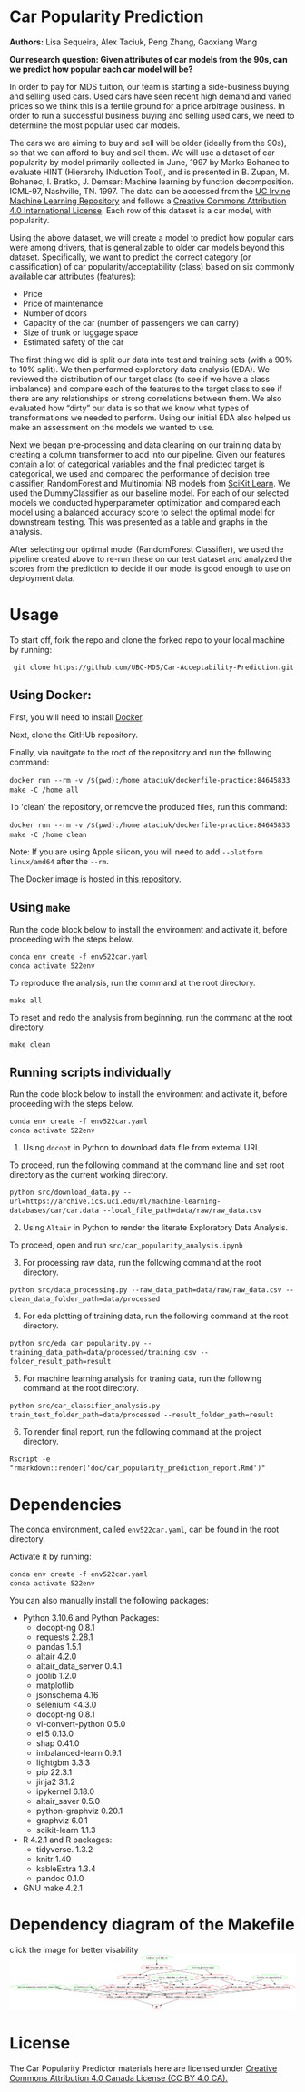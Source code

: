 # Car Popularity Prediction

**Authors:** Lisa Sequeira, Alex Taciuk, Peng Zhang, Gaoxiang Wang

**Our research question: Given attributes of car models from the 90s, can we predict how popular each car model will be?**

In order to pay for MDS tuition, our team is starting a side-business buying and selling used cars.  Used cars have seen recent high demand and varied prices so we think this is a fertile ground for a price arbitrage business. In order to run a successful business buying and selling used cars, we need to determine the most popular used car models. 

The cars we are aiming to buy and sell will be older (ideally from the 90s), so that we can afford to buy and sell them. We will use a dataset of car popularity by model primarily collected in June, 1997 by Marko Bohanec to evaluate HINT (Hierarchy INduction Tool), and is presented in B. Zupan, M. Bohanec, I. Bratko, J. Demsar: Machine learning by function decomposition. ICML-97, Nashville, TN. 1997. The data can be accessed from the [UC Irvine Machine Learning Repository](https://archive-beta.ics.uci.edu/dataset/19/car+evaluation) and follows a [Creative Commons Attribution 4.0 International License](https://creativecommons.org/licenses/by/4.0/legalcode). Each row of this dataset is a car model, with popularity. 

Using the above dataset, we will create a model to predict how popular cars were among drivers, that is generalizable to older car models beyond this dataset.  Specifically, we want to predict the correct category (or classification) of car popularity/acceptability (class) based on six commonly available  car attributes (features):
* Price
* Price of maintenance
* Number of doors
* Capacity of the car (number of passengers we can carry)
* Size of trunk or luggage space
* Estimated safety of the car  


The first thing we did is split our data into test and training sets (with a 90% to 10% split). We then performed exploratory data analysis (EDA). We reviewed the distribution of our target class (to see if we have a class imbalance) and compare each of the features to the target class to see if there are any relationships or strong correlations between them. We also evaluated how “dirty” our data is so that we know what types of transformations we needed to perform. Using our initial EDA also helped us make an assessment on the models we wanted to use. 

Next we began pre-processing and data cleaning on our training data by creating a column transformer to add into our pipeline. Given our features contain a lot of categorical variables and the final predicted target is categorical, we used and compared the performance of decision tree classifier, RandomForest and Multinomial NB models from [SciKit Learn](https://scikit-learn.org/stable/). We used the DummyClassifier as our baseline model. For each of our selected models we conducted hyperparameter optimization and compared each model using a balanced accuracy score to select the optimal model for downstream testing. This was presented as a table and graphs in the analysis. 

After selecting our optimal model (RandomForest Classifier), we used the pipeline created above to re-run these on our test dataset and analyzed the scores from the prediction to decide if our model is good enough to use on deployment data. 



# Usage

To start off, fork the repo and clone the forked repo to your local machine by running: 

```
 git clone https://github.com/UBC-MDS/Car-Acceptability-Prediction.git 
```

## Using Docker:

First, you will need to install [Docker](https://www.docker.com/). 

Next, clone the GitHUb repository.

Finally, via navitgate to the root of the repository and run the following command: 

`docker run --rm -v /$(pwd):/home ataciuk/dockerfile-practice:84645833 make -C /home all`

To 'clean' the repository, or remove the produced files, run this command:

`docker run --rm -v /$(pwd):/home ataciuk/dockerfile-practice:84645833 make -C /home clean`

Note: If you are using Apple silicon, you will need to add `--platform linux/amd64` after the `--rm`.

The Docker image is hosted in [this repository](https://hub.docker.com/layers/ataciuk/dockerfile-practice/84645833/images/sha256-c577518c6545a101236cc7fec045322cf54efc5da4ce887fdf5aebfff3c74f43?context=repo).

## Using `make`

Run the code block below to install the environment and activate it, before proceeding with the steps below. 

```
conda env create -f env522car.yaml
conda activate 522env
```

To reproduce the analysis, run the command at the root directory.

```
make all
```

To reset and redo the analysis from beginning, run the command at the root directory.

```
make clean
```

## Running scripts individually

Run the code block below to install the environment and activate it, before proceeding with the steps below. 

```
conda env create -f env522car.yaml
conda activate 522env
```

1. Using `docopt` in Python to download data file from external URL 

To proceed, run the following command at the command line and set root directory as the current working directory.

```
python src/download_data.py --url=https://archive.ics.uci.edu/ml/machine-learning-databases/car/car.data --local_file_path=data/raw/raw_data.csv
```

2. Using `Altair` in Python to render the literate Exploratory Data Analysis.

To proceed, open and run `src/car_popularity_analysis.ipynb`

3. For processing raw data, run the following command at the root directory.

```
python src/data_processing.py --raw_data_path=data/raw/raw_data.csv --clean_data_folder_path=data/processed
```

4. For eda plotting of training data, run the following command at the root directory.

```
python src/eda_car_popularity.py --training_data_path=data/processed/training.csv --folder_result_path=result
```

5. For machine learning analysis for traning data, run the following command at the root directory.

```
python src/car_classifier_analysis.py --train_test_folder_path=data/processed --result_folder_path=result
```

6. To render final report, run the following command at the project directory.

```
Rscript -e "rmarkdown::render('doc/car_popularity_prediction_report.Rmd')"
```

# Dependencies

The conda environment, called `env522car.yaml`, can be found in the root directory.

Activate it by running: 

```
conda env create -f env522car.yaml
conda activate 522env
```

You can also manually install the following packages:

* Python 3.10.6 and Python Packages:
    *  docopt-ng                 0.8.1 
    *  requests                  2.28.1 
    *  pandas                    1.5.1
    *  altair                    4.2.0 
    *  altair_data_server        0.4.1
    *  joblib                    1.2.0
    *  matplotlib                
    *  jsonschema                4.16
    *  selenium                  <4.3.0
    *  docopt-ng                 0.8.1
    *  vl-convert-python         0.5.0
    *  eli5                      0.13.0
    *  shap                      0.41.0
    *  imbalanced-learn          0.9.1
    *  lightgbm                  3.3.3
    *  pip                       22.3.1
    *  jinja2                    3.1.2
    *  ipykernel                 6.18.0
    *  altair_saver              0.5.0
    *  python-graphviz           0.20.1
    *  graphviz                  6.0.1
    *  scikit-learn              1.1.3          
* R 4.2.1 and R packages:
    *  tidyverse.                1.3.2
    *  knitr                     1.40
    *  kableExtra                1.3.4
    *  pandoc                    0.1.0
* GNU make 4.2.1

# Dependency diagram of the Makefile
click the image for better visability
![Alt text](Makefile.png)
# License

The Car Popularity Predictor materials here are licensed under [Creative Commons Attribution 4.0 Canada License (CC BY 4.0 CA).](https://creativecommons.org/licenses/by-nc-nd/4.0/legalcode)
